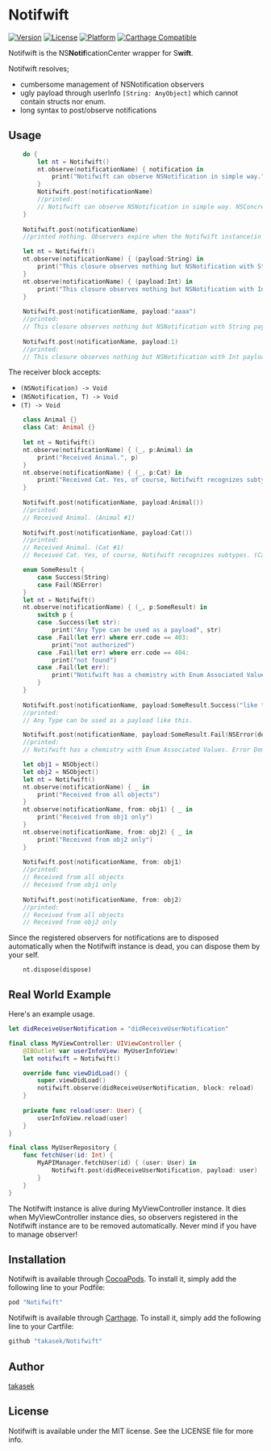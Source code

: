 # Notifwift

[![Version](https://img.shields.io/cocoapods/v/Notifwift.svg?style=flat)](http://cocoapods.org/pods/Notifwift)
[![License](https://img.shields.io/cocoapods/l/Notifwift.svg?style=flat)](http://cocoapods.org/pods/Notifwift)
[![Platform](https://img.shields.io/cocoapods/p/Notifwift.svg?style=flat)](http://cocoapods.org/pods/Notifwift)
[![Carthage Compatible](https://img.shields.io/badge/Carthage-compatible-4BC51D.svg?style=flat)](https://github.com/Carthage/Carthage)

Notifwift is the NS**Notif**icationCenter wrapper for S**wift**.

Notifwift resolves;

- cumbersome management of NSNotification observers
- ugly payload through userInfo `[String: AnyObject]` which cannot contain structs nor enum.
- long syntax to post/observe notifications


## Usage

```swift
    do {
        let nt = Notifwift()
        nt.observe(notificationName) { notification in
            print("Notifwift can observe NSNotification in simple way.", notification)
        }
        Notifwift.post(notificationName)
        //printed:
        // Notifwift can observe NSNotification in simple way. NSConcreteNotification 0x7fdfa0414b20 {name = Hoge}
    }
    
    Notifwift.post(notificationName)
    //printed nothing. Observers expire when the Notifwift instance(in this case) is destructed.
```

```swift
    let nt = Notifwift()
    nt.observe(notificationName) { (payload:String) in
        print("This closure observes nothing but NSNotification with String payload.", payload)
    }
    nt.observe(notificationName) { (payload:Int) in
        print("This closure observes nothing but NSNotification with Int payload.", payload)
    }
    
    Notifwift.post(notificationName, payload:"aaaa")
    //printed:
    // This closure observes nothing but NSNotification with String payload. aaaa
    
    Notifwift.post(notificationName, payload:1)
    //printed:
    // This closure observes nothing but NSNotification with Int payload. 1
```

The receiver block accepts:

- `(NSNotification) -> Void`
- `(NSNotification, T) -> Void`
- `(T) -> Void`

```swift
    class Animal {}
    class Cat: Animal {}
    
    let nt = Notifwift()
    nt.observe(notificationName) { (_, p:Animal) in
        print("Received Animal.", p)
    }
    nt.observe(notificationName) { (_, p:Cat) in
        print("Received Cat. Yes, of course, Notifwift recognizes subtypes.", p)
    }
    
    Notifwift.post(notificationName, payload:Animal())
    //printed:
    // Received Animal. (Animal #1)
    
    Notifwift.post(notificationName, payload:Cat())
    //printed:
    // Received Animal. (Cat #1)
    // Received Cat. Yes, of course, Notifwift recognizes subtypes. (Cat #1)
```

```swift
    enum SomeResult {
        case Success(String)
        case Fail(NSError)
    }
    let nt = Notifwift()
    nt.observe(notificationName) { (_, p:SomeResult) in
        switch p {
        case .Success(let str):
            print("Any Type can be used as a payload", str)
        case .Fail(let err) where err.code == 403:
            print("not authorized")
        case .Fail(let err) where err.code == 404:
            print("not found")
        case .Fail(let err):
            print("Notifwift has a chemistry with Enum Associated Values.", err)
        }
    }
    
    Notifwift.post(notificationName, payload:SomeResult.Success("like this."))
    //printed:
    // Any Type can be used as a payload like this.

    Notifwift.post(notificationName, payload:SomeResult.Fail(NSError(domain: "", code: 0, userInfo: nil)))
    //printed:
    // Notifwift has a chemistry with Enum Associated Values. Error Domain= Code=0 "(null)"
```

```swift
    let obj1 = NSObject()
    let obj2 = NSObject()
    let nt = Notifwift()
    nt.observe(notificationName) { _ in
        print("Received from all objects")
    }
    nt.observe(notificationName, from: obj1) { _ in
        print("Received from obj1 only")
    }
    nt.observe(notificationName, from: obj2) { _ in
        print("Received from obj2 only")
    }
    
    Notifwift.post(notificationName, from: obj1)
    //printed:
    // Received from all objects
    // Received from obj1 only
    
    Notifwift.post(notificationName, from: obj2)
    //printed:
    // Received from all objects
    // Received from obj2 only
```

Since the registered observers for notifications are to disposed automatically when the Notifwift instance is dead, you can dispose them by your self.

```
    nt.dispose(dispose)
```


## Real World Example

Here's an example usage.

```swift
let didReceiveUserNotification = "didReceiveUserNotification"

final class MyViewController: UIViewController {
    @IBOutlet var userInfoView: MyUserInfoView!
    let notifwift = Notifwift()

    override func viewDidLoad() {
        super.viewDidLoad()
        notifwift.observe(didReceiveUserNotification, block: reload)
    }
    
    private func reload(user: User) {
        userInfoView.reload(user)
    }
}

final class MyUserRepository {
    func fetchUser(id: Int) {
        MyAPIManager.fetchUser(id) { (user: User) in
            Notifwift.post(didReceiveUserNotification, payload: user)
        }
    }
}

```

The Notifwift instance is alive during MyViewController instance.
It dies when MyViewController instance dies, so observers registered in the Notifwift instance are to be removed automatically.  Never mind if you have to manage observer!


## Installation

Notifwift is available through [CocoaPods](http://cocoapods.org). To install it, simply add the following line to your Podfile:

```ruby
pod "Notifwift"
```

Notifwift is available through [Carthage](https://github.com/Carthage/Carthage). To install it, simply add the following line to your Cartfile:
 
```ruby
github "takasek/Notifwift"
```

## Author

[takasek](https://twitter.com/takasek)

## License

Notifwift is available under the MIT license. See the LICENSE file for more info.
